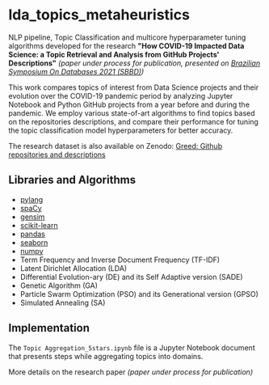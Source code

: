 # lda_topics_metaheuristics

NLP pipeline, Topic Classification and multicore hyperparameter tuning algorithms developed for the research 
__"How COVID-19 Impacted Data Science: a Topic Retrieval and Analysis from GitHub Projects' Descriptions"__ _(paper under process for publication, 
presented on [Brazilian Symposium On Databases 2021 (SBBD)](https://sbbd.org.br/2021/))_

This work compares topics of interest from Data Science projects and their evolution over the COVID-19 pandemic period by analyzing Jupyter Notebook 
and Python GitHub projects from a year before and during the pandemic. We employ various state-of-art algorithms to find topics based on the repositories descriptions, 
and compare their performance for tuning the topic classification model hyperparameters for better accuracy.

The research dataset is also available on Zenodo: [Greed:  Github repositories and descriptions](https://www.doi.org/10.5281/zenodo.5138079)

## Libraries and Algorithms
* [pylang](https://pypi.org/project/pylang/)
* [spaCy](https://spacy.io/)
* [gensim](https://radimrehurek.com/gensim/index.html)
* [scikit-learn](https://scikit-learn.org/stable/)
* [pandas](https://pandas.pydata.org/)
* [seaborn](https://seaborn.pydata.org/)
* [numpy](https://numpy.org/)
* Term Frequency and Inverse Document Frequency (TF-IDF)
* Latent Dirichlet Allocation (LDA)
* Differential Evolution-ary (DE) and its Self Adaptive version (SADE)
* Genetic Algorithm (GA)
* Particle Swarm Optimization (PSO) and its Generational version (GPSO) 
* Simulated Annealing (SA)

## Implementation

The `Topic Aggregation_5stars.ipynb` file is a Jupyter Notebook document that presents steps while aggregating topics into domains.

More details on the research paper _(paper under process for publication)_
